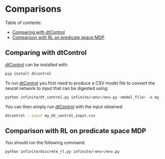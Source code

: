# Comparisons

<!-- toc -->
Table of contents:

- [Comparing with dtControl](#comparing-with-dtcontrol)
- [Comparison with RL on predicate space MDP](#comparison-with-rl-on-predicate-space-mdp)

<!-- tocstop -->

## Comparing with dtControl

[dtControl](https://dtcontrol.readthedocs.io/en/latest/index.html) can be installed with:

```bash
pip install dtcontrol
```

To run [dtControl](https://dtcontrol.readthedocs.io/en/latest/index.html) you first need to produce a CSV model file to convert the neural network to input that can be digested using:

```bash
python infinite/dt_control.py infinite/<env>/env.py <model_file> -o my_dt_control_input.csv
```

You can then simply run [dtControl](https://dtcontrol.readthedocs.io/en/latest/index.html) with the input obtained:

```bash
dtcontrol --input my_dt_control_input.csv
```

## Comparison with RL on predicate space MDP

You should run the following command:

```bash
python infinite/discrete_rl.py infinite/<env>/env.py
```
